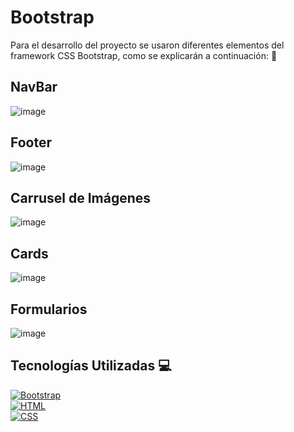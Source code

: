 # Bootstrap

Para el desarrollo del proyecto se usaron diferentes elementos del framework CSS Bootstrap, como se explicarán a continuación: 📃

## NavBar

![image](https://user-images.githubusercontent.com/119358374/215617653-d86ac9bf-416b-485d-8551-2a99f197862a.png)


## Footer

![image](https://user-images.githubusercontent.com/119358374/215618212-7d510b12-8b79-46e3-9b86-96ac44664964.png)


## Carrusel de Imágenes

![image](https://user-images.githubusercontent.com/119358374/215618559-d58da577-f15e-4642-8d0c-455f84fbf397.png)


## Cards

![image](https://user-images.githubusercontent.com/119358374/215618739-6abfe320-3e3e-4fd4-8a4a-e4362aa85cec.png)


## Formularios

![image](https://user-images.githubusercontent.com/119358374/215618688-fea562e5-d831-4e55-9029-ea9aaeaf0de1.png)


## Tecnologías Utilizadas 💻

[![Bootstrap](https://img.shields.io/badge/Bootstrap-563D7C?style=for-the-badge&logo=bootstrap&logoColor=white)](https://getbootstrap.com/)
</br>
[![HTML](https://img.shields.io/badge/HTML5-E34F26?style=for-the-badge&logo=html5&logoColor=white)](https://html.spec.whatwg.org/multipage/)
</br>
[![CSS](https://img.shields.io/badge/CSS3-1572B6?style=for-the-badge&logo=css3&logoColor=white)](https://drafts.csswg.org/)
